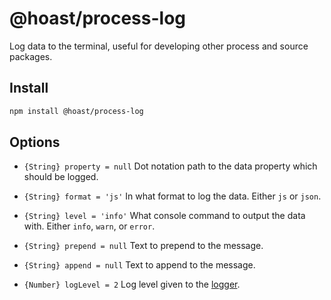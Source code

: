 # @hoast/process-log

Log data to the terminal, useful for developing other process and source packages.

## Install

```ZSH
npm install @hoast/process-log
```

## Options

- `{String} property = null` Dot notation path to the data property which should be logged.
- `{String} format = 'js'` In what format to log the data. Either `js` or `json`.
- `{String} level = 'info'` What console command to output the data with. Either `info`, `warn`, or `error`.
- `{String} prepend = null` Text to prepend to the message.
- `{String} append = null` Text to append to the message.

- `{Number} logLevel = 2` Log level given to the [logger](https://github.com/hoast/hoast/tree/main/packages/utils#logger.js).
